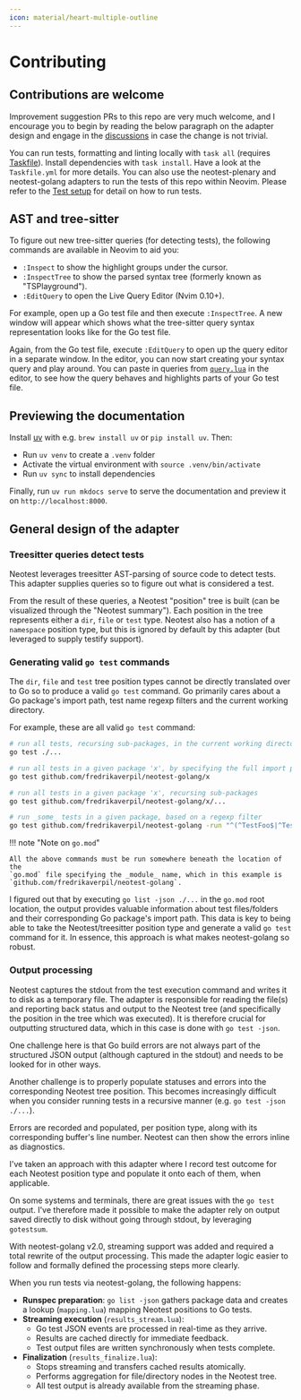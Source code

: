 ```yaml
---
icon: material/heart-multiple-outline
---
```


# Contributing

## Contributions are welcome

Improvement suggestion PRs to this repo are very much welcome, and I encourage
you to begin by reading the below paragraph on the adapter design and engage in
the [discussions](https://github.com/fredrikaverpil/neotest-golang/discussions)
in case the change is not trivial.

You can run tests, formatting and linting locally with `task all` (requires
[Taskfile](https://taskfile.dev/)). Install dependencies with `task install`.
Have a look at the `Taskfile.yml` for more details. You can also use the
neotest-plenary and neotest-golang adapters to run the tests of this repo within
Neovim. Please refer to the [Test setup](../test/) for detail on how to run
tests.

## AST and tree-sitter

To figure out new tree-sitter queries (for detecting tests), the following
commands are available in Neovim to aid you:

- `:Inspect` to show the highlight groups under the cursor.
- `:InspectTree` to show the parsed syntax tree (formerly known as
  "TSPlayground").
- `:EditQuery` to open the Live Query Editor (Nvim 0.10+).

For example, open up a Go test file and then execute `:InspectTree`. A new
window will appear which shows what the tree-sitter query syntax representation
looks like for the Go test file.

Again, from the Go test file, execute `:EditQuery` to open up the query editor
in a separate window. In the editor, you can now start creating your syntax
query and play around. You can paste in queries from
[`query.lua`](https://github.com/fredrikaverpil/neotest-golang/blob/main/lua/neotest-golang/query.lua)
in the editor, to see how the query behaves and highlights parts of your Go test
file.

## Previewing the documentation

Install [uv](https://docs.astral.sh/uv/) with e.g. `brew install uv` or
`pip install uv`. Then:

- Run `uv venv` to create a `.venv` folder
- Activate the virtual environment with `source .venv/bin/activate`
- Run `uv sync` to install dependencies

Finally, run `uv run mkdocs serve` to serve the documentation and preview it on
`http://localhost:8000`.

## General design of the adapter

### Treesitter queries detect tests

Neotest leverages treesitter AST-parsing of source code to detect tests. This
adapter supplies queries so to figure out what is considered a test.

From the result of these queries, a Neotest "position" tree is built (can be
visualized through the "Neotest summary"). Each position in the tree represents
either a `dir`, `file` or `test` type. Neotest also has a notion of a
`namespace` position type, but this is ignored by default by this adapter (but
leveraged to supply testify support).

### Generating valid `go test` commands

The `dir`, `file` and `test` tree position types cannot be directly translated
over to Go so to produce a valid `go test` command. Go primarily cares about a
Go package's import path, test name regexp filters and the current working
directory.

For example, these are all valid `go test` command:

```bash
# run all tests, recursing sub-packages, in the current working directory.
go test ./...

# run all tests in a given package 'x', by specifying the full import path
go test github.com/fredrikaverpil/neotest-golang/x

# run all tests in a given package 'x', recursing sub-packages
go test github.com/fredrikaverpil/neotest-golang/x/...

# run _some_ tests in a given package, based on a regexp filter
go test github.com/fredrikaverpil/neotest-golang -run "^(^TestFoo$|^TestBar$)$"
```

!!! note "Note on `go.mod`"

    All the above commands must be run somewhere beneath the location of the
    `go.mod` file specifying the _module_ name, which in this example is
    `github.com/fredrikaverpil/neotest-golang`.

I figured out that by executing `go list -json ./...` in the `go.mod` root
location, the output provides valuable information about test files/folders and
their corresponding Go package's import path. This data is key to being able to
take the Neotest/treesitter position type and generate a valid `go test` command
for it. In essence, this approach is what makes neotest-golang so robust.

### Output processing

Neotest captures the stdout from the test execution command and writes it to
disk as a temporary file. The adapter is responsible for reading the file(s) and
reporting back status and output to the Neotest tree (and specifically the
position in the tree which was executed). It is therefore crucial for outputting
structured data, which in this case is done with `go test -json`.

One challenge here is that Go build errors are not always part of the structured
JSON output (although captured in the stdout) and needs to be looked for in
other ways.

Another challenge is to properly populate statuses and errors into the
corresponding Neotest tree position. This becomes increasingly difficult when
you consider running tests in a recursive manner (e.g. `go test -json ./...`).

Errors are recorded and populated, per position type, along with its
corresponding buffer's line number. Neotest can then show the errors inline as
diagnostics.

I've taken an approach with this adapter where I record test outcome for each
Neotest position type and populate it onto each of them, when applicable.

On some systems and terminals, there are great issues with the `go test` output.
I've therefore made it possible to make the adapter rely on output saved
directly to disk without going through stdout, by leveraging `gotestsum`.

With neotest-golang v2.0, streaming support was added and required a total
rewrite of the output processing. This made the adapter logic easier to follow
and formally defined the processing steps more clearly.

When you run tests via neotest-golang, the following happens:

- **Runspec preparation**: `go list -json` gathers package data and creates a
  lookup (`mapping.lua`) mapping Neotest positions to Go tests.
- **Streaming execution** (`results_stream.lua`):
  - Go test JSON events are processed in real-time as they arrive.
  - Results are cached directly for immediate feedback.
  - Test output files are written synchronously when tests complete.
- **Finalization** (`results_finalize.lua`):
  - Stops streaming and transfers cached results atomically.
  - Performs aggregation for file/directory nodes in the Neotest tree.
  - All test output is already available from the streaming phase.
